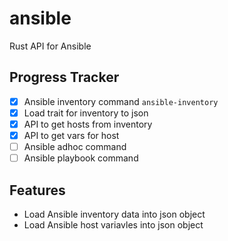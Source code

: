 # ansible
Rust API for Ansible

## Progress Tracker
- [X] Ansible inventory command `ansible-inventory`
- [X] Load trait for inventory to json
- [X] API to get hosts from inventory
- [X] API to get vars for host
- [ ] Ansible adhoc command
- [ ] Ansible playbook command

## Features
- Load Ansible inventory data into json object
- Load Ansible host variavles into json object